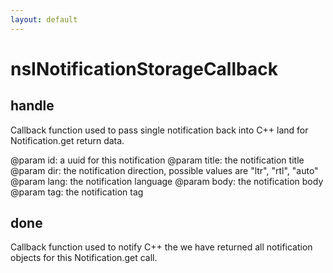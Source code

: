 ```yaml
---
layout: default
---
```


# nsINotificationStorageCallback #

## handle ##

Callback function used to pass single notification back
into C++ land for Notification.get return data.

@param id: a uuid for this notification
@param title: the notification title
@param dir: the notification direction,
            possible values are "ltr", "rtl", "auto"
@param lang: the notification language
@param body: the notification body
@param tag: the notification tag


## done ##

Callback function used to notify C++ the we have returned
all notification objects for this Notification.get call.


